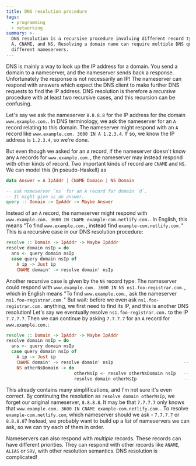 ```yaml
---
title: DNS resolution procedure
tags:
  - programming
  - networking
summary: >-
  DNS resolution is a recursive procedure involving different record types like
  A, CNAME, and NS. Resolving a domain name can require multiple DNS queries to
  different nameservers.
---
```


DNS is mainly a way to look up the IP address for a domain.
You send a domain to a nameserver, and the nameserver sends back a response.
Unfortunately the response is not necessarily an IP!
The nameserver can respond with answers
which expect the DNS client to make further DNS requests to find the IP address.
DNS resolution is therefore a _recursive_ procedure
with at least two recursive cases,
and this recursion can be confusing.

Let's say we ask the nameserver `8.8.8.8` for the IP address for the domain `www.example.com.`.
In DNS terminology, we ask the nameserver for an `A` record relating to this domain.
The nameserver might respond with an `A` record like `www.example.com. 3600 IN A 1.2.3.4`.
If so, we know the IP address is `1.2.3.4`, so we're done.

But even though we asked for an `A` record,
if the nameserver doesn't know any `A` records for `www.example.com.`,
the nameserver may instead respond with other kinds of record.
Two important kinds of record are `CNAME` and `NS`.
We can model this (in pseudo-Haskell) as

```haskell
data Answer = A IpAddr | CNAME Domain | NS Domain

-- ask nameserver `ns` for an A record for domain `d`.
-- It might give us an answer.
query :: Domain -> IpAddr -> Maybe Answer
```

Instead of an `A` record,
the nameserver might respond with `www.example.com. 3600 IN CNAME example-com.netlify.com.`.
In English, this means "To find `www.example.com.`, instead find `example-com.netlify.com.`"
This is a recursive case in our DNS resolution procedure:

```haskell
resolve :: Domain -> IpAddr -> Maybe IpAddr
resolve domain nsIp = do
  ans <- query domain nsIp
  case query domain nsIp of
    A ip -> Just ip
    CNAME domain' -> resolve domain' nsIp
```

Another recursive case is given by the `NS` record type.
The nameserver could respond with `www.example.com. 3600 IN NS ns1.foo-registrar.com.`,
which in English means "To find `www.example.com.`, ask the nameserver `ns1.foo-registrar.com.`"
But wait:
before we even ask `ns1.foo-registrar.com.` anything,
we first need to find its IP, and this is another DNS resolution!
Let's say we eventually resolve `ns1.foo-registrar.com.` to the IP `7.7.7.7`.
Then we can continue by asking `7.7.7.7` for an `A` record for `www.example.com.`:

```haskell
resolve :: Domain -> IpAddr -> Maybe IpAddr
resolve domain nsIp = do
  ans <- query domain nsIp
  case query domain nsIp of
    A ip -> Just ip
    CNAME domain' -> resolve domain' nsIp                           -- recursive call
    NS otherNsDomain -> do
                          otherNsIp <- resolve otherNsDomain nsIp   -- recursive call
                          resolve domain otherNsIp                  -- recursive call
```

This already contains many simplifications,
and I'm not sure it's even correct.
By continuing the resolution as `resolve domain otherNsIp`,
we forget our original nameserver, `8.8.8.8`.
It may be that `7.7.7.7` only knows that `www.example.com. 3600 IN CNAME example-com.netlify.com.`.
To resolve `example-com.netlify.com`, which nameserver should we ask -
`7.7.7.7` or `8.8.8.8`?
Instead, we probably want to build up a _list_ of nameservers we can ask,
so we can try each of them in order.

Nameservers can also respond with _multiple_ records.
These records can have different priorities.
They can respond with other records like `ANAME`, `ALIAS` or `SRV`,
with other resolution semantics.
DNS resolution is complicated!
